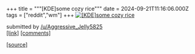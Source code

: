 +++
title = """[KDE]some cozy rice"""
date = 2024-09-21T11:16:06.000Z
tags = ["reddit","wm"]
+++
[![[KDE]some cozy rice](https://preview.redd.it/6cfs4svrb5qd1.png?width=640&crop=smart&auto=webp&s=8c01df9af31f108d7e9c6f2f97acea405235458a "[KDE]some cozy rice")](https://www.reddit.com/r/unixporn/comments/1fm0otg/kdesome_cozy_rice/)

submitted by [/u/Aggressive\_Jelly5825](https://www.reddit.com/user/Aggressive_Jelly5825)  
[\[link\]](https://i.redd.it/6cfs4svrb5qd1.png) [\[comments\]](https://www.reddit.com/r/unixporn/comments/1fm0otg/kdesome_cozy_rice/)

[[source]](https://www.reddit.com/r/unixporn/comments/1fm0otg/kdesome_cozy_rice/)
